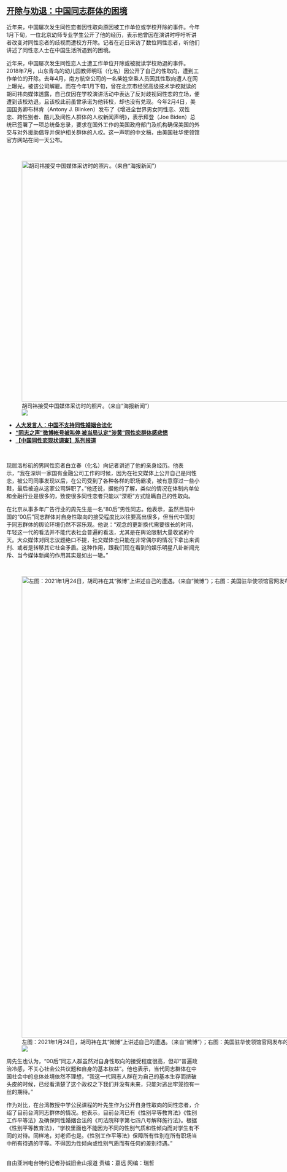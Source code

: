 <!--1612984234000-->
[开除与劝退：中国同志群体的困境](https://www.rfa.org/mandarin/yataibaodao/shehui/sc-02102021135037.html)
------

<p>近年来，中国屡次发生同性恋者因性取向原因被工作单位或学校开除的事件。今年1月下旬，一位北京幼师专业学生公开了他的经历，表示他曾因在演讲时呼吁听讲者改变对同性恋者的歧视而遭校方开除。记者在近日采访了数位同性恋者，听他们讲述了同性恋人士在中国生活所遇到的困境。</p><p>近年来，中国屡次发生同性恋人士遭工作单位开除或被就读学校劝退的事件。2018年7月，山东青岛的幼儿园教师明珏（化名）因公开了自己的性取向，遭到工作单位的开除。去年4月，南方航空公司的一名柴姓空乘人员因其性取向遭人在网上曝光，被该公司解雇。而在今年1月下旬，曾在北京市经贸高级技术学校就读的胡司祎向媒体透露，自己仅因在学校演讲活动中表达了反对歧视同性恋的立场，便遭到该校劝退，且该校此前虽曾承诺为他转校，却也没有兑现。今年2月4日，美国国务卿布林肯（Antony J. Blinken）发布了《增进全世界男女同性恋、双性恋、跨性别者、酷儿及间性人群体的人权新闻声明》，表示拜登（Joe Biden）总统已签署了一项总统备忘录，要求在国外工作的美国政府部门及机构确保美国的外交与对外援助倡导并保护相关群体的人权。这一声明的中文稿，由美国驻华使领馆官方网站在同一天公布。</p><p><br/></p><p><figure class="image-richtext image-inline captioned" style="width:1115px;"><img alt="胡司祎接受中国媒体采访时的照片。（来自“海报新闻”）" height="627" src="https://www.rfa.org/mandarin/yataibaodao/shehui/sc-02102021135037.html/m0210-sc3.jpg/@@images/0587b3b3-2aaf-4c65-a552-d5fcf7e1cc33.jpeg" title="M0210-SC3.jpg" width="1115"/><figcaption class="image-caption">胡司祎接受中国媒体采访时的照片。（来自“海报新闻”）</figcaption><small></small><div id="zoomattribute"><a data-caption="胡司祎接受中国媒体采访时的照片。（来自“海报新闻”）" data-fancybox="" href="https://www.rfa.org/mandarin/yataibaodao/shehui/sc-02102021135037.html/m0210-sc3.jpg" id="single_image" title="胡司祎接受中国媒体采访时的照片。（来自“海报新闻”）"><img src="/++plone++rfa-resources/img/icon-zoom.png"/></a></div></figure></p><ul><li><strong><a href="https://www.rfa.org/mandarin/Xinwen/2-08212019121749.html">人大发言人：中国不支持同性婚姻合法化</a></strong></li><li><strong><a href="https://www.rfa.org/mandarin/Xinwen/1-04142018132319.html">“同志之声”微博帐号被叫停 被当局认定“涉黄”同性恋群体感悲愤</a></strong></li><li><a href="https://www.rfa.org/mandarin/zhuanlan/zhuantixilie/zhongguotongxinglianxianzhuangdiaocha"><strong>【中国同性恋现状调查】系列报道</strong></a></li></ul><p><br/></p><p>现居洛杉矶的男同性恋者白立春（化名）向记者讲述了他的亲身经历。他表示，“我在深圳一家国有金融公司工作的时候，因为在社交媒体上公开自己是同性恋，被公司同事发现以后，在公司受到了各种各样的职场霸凌，被有意穿过一些小鞋，最后被迫从这家公司辞职了。”他还说，据他的了解，类似的情况在体制内单位和金融行业是很多的，致使很多同性恋者只能以“深柜”方式隐瞒自己的性取向。</p><p>在北京从事多年广告行业的周先生是一名“80后”男性同志。他表示，虽然目前中国的“00后”同志群体对自身性取向的接受程度比以往要高出很多，但当代中国对于同志群体的舆论环境仍然不容乐观。他说：“观念的更新换代需要很长的时间，年轻这一代的看法并不能代表社会普遍的看法，尤其是在舆论限制大量收紧的今天。大众媒体对同志议题绝口不提，社交媒体也只能在非常偶尔的情况下拿出来调剂、或者是转移其它社会矛盾。这种作用，跟我们现在看到的娱乐明星八卦新闻充斥、当今媒体新闻的作用其实是如出一辙。”</p><p><br/></p><p><figure class="image-richtext image-inline captioned" style="width:1500px;"><img alt="左图：2021年1月24日，胡司祎在其“微博”上讲述自己的遭遇。（来自“微博”）；右图：美国驻华使领馆官网发布的《增进全世界男女同性恋、双性恋、跨性别者、酷儿及间性人群体的人权新闻声明》中文稿。（来自美国驻华使领馆官网）" height="1202" src="https://www.rfa.org/mandarin/yataibaodao/shehui/sc-02102021135037.html/m0210-sc3-4.jpg/@@images/ce4053a6-bc2c-4f00-af12-62c5021b51c1.jpeg" title="M0210-SC3-4.jpg" width="1500"/><figcaption class="image-caption">左图：2021年1月24日，胡司祎在其“微博”上讲述自己的遭遇。（来自“微博”）；右图：美国驻华使领馆官网发布的《增进全世界男女同性恋、双性恋、跨性别者、酷儿及间性人群体的人权新闻声明》中文稿。（来自美国驻华使领馆官网）</figcaption><small></small><div id="zoomattribute"><a data-caption="左图：2021年1月24日，胡司祎在其“微博”上讲述自己的遭遇。（来自“微博”）；右图：美国驻华使领馆官网发布的《增进全世界男女同性恋、双性恋、跨性别者、酷儿及间性人群体的人权新闻声明》中文稿。（来自美国驻华使领馆官网）" data-fancybox="" href="https://www.rfa.org/mandarin/yataibaodao/shehui/sc-02102021135037.html/m0210-sc3-4.jpg" id="single_image" title="左图：2021年1月24日，胡司祎在其“微博”上讲述自己的遭遇。（来自“微博”）；右图：美国驻华使领馆官网发布的《增进全世界男女同性恋、双性恋、跨性别者、酷儿及间性人群体的人权新闻声明》中文稿。（来自美国驻华使领馆官网）"><img src="/++plone++rfa-resources/img/icon-zoom.png"/></a></div></figure></p><p>周先生也认为，“00后”同志人群虽然对自身性取向的接受程度很高，但却“普遍政治冷感，不关心社会公共议题和自身的基本权益”。他也表示，当代同志群体在中国社会中的总体处境依然不理想，“我这一代同志人群在为自己的基本生存而挤破头皮的时候，已经看清楚了这个政权之下我们并没有未来，只能对逃出牢笼抱有一丝的期待。”</p><p>作为对比，在台湾教授中学公民课程的叶先生作为公开自身性取向的同性恋者，介绍了目前台湾同志群体的情况。他表示，目前台湾已有《性别平等教育法》《性别工作平等法》及确保同性婚姻合法的《司法院释字第七四八号解释施行法》。根据《性别平等教育法》，“学校里面也不能因为不同的性别气质和性倾向而对学生有不同的对待。同样地，对老师也是。《性别工作平等法》保障所有性别在所有职场当中所有待遇的平等。不得因为性倾向或性别气质而有任何的差别待遇。”</p><p><br/>自由亚洲电台特约记者孙诚旧金山报道   责编：嘉远  网编：瑞哲</p>
